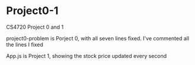 # Project0-1
CS4720 Project 0 and 1

project0-problem is Porject 0, with all seven lines fixed. I've commented all the lines I fixed

App.js is Project 1, showing the stock price updated every second
